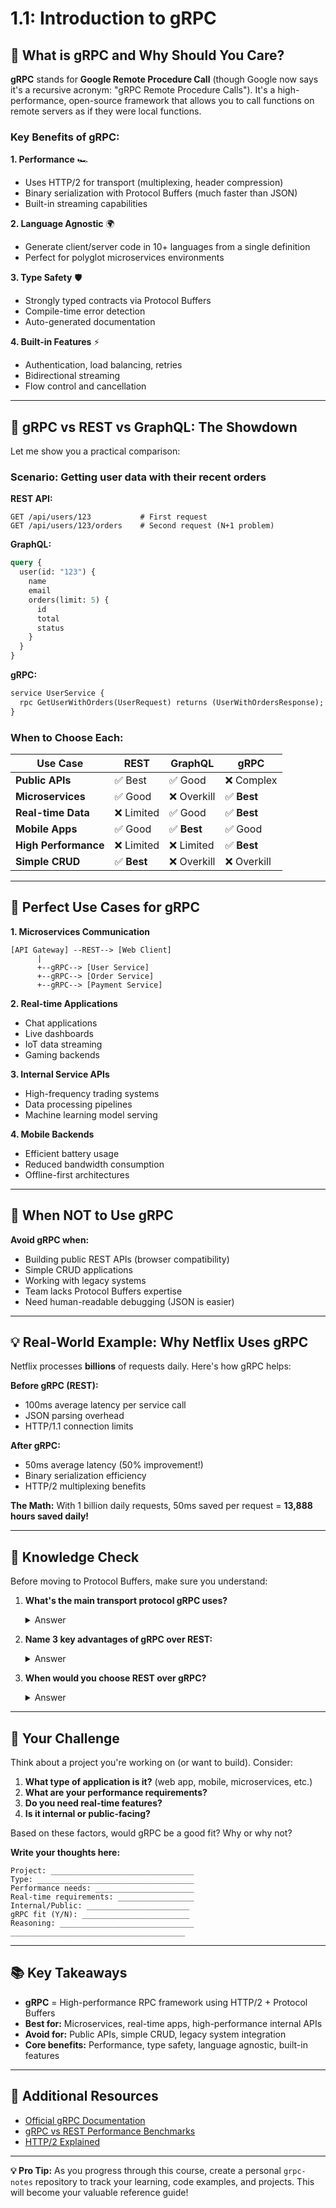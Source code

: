 # 1.1: Introduction to gRPC

## 🚀 What is gRPC and Why Should You Care?

**gRPC** stands for **Google Remote Procedure Call** (though Google now says it's a recursive acronym: "gRPC Remote Procedure Calls"). It's a high-performance, open-source framework that allows you to call functions on remote servers as if they were local functions.

### Key Benefits of gRPC:

**1. Performance** 🏎️
- Uses HTTP/2 for transport (multiplexing, header compression)
- Binary serialization with Protocol Buffers (much faster than JSON)
- Built-in streaming capabilities

**2. Language Agnostic** 🌍
- Generate client/server code in 10+ languages from a single definition
- Perfect for polyglot microservices environments

**3. Type Safety** 🛡️
- Strongly typed contracts via Protocol Buffers
- Compile-time error detection
- Auto-generated documentation

**4. Built-in Features** ⚡
- Authentication, load balancing, retries
- Bidirectional streaming
- Flow control and cancellation

---

## 🥊 gRPC vs REST vs GraphQL: The Showdown

Let me show you a practical comparison:

### Scenario: Getting user data with their recent orders

**REST API:**
```http
GET /api/users/123           # First request
GET /api/users/123/orders    # Second request (N+1 problem)
```

**GraphQL:**
```graphql
query {
  user(id: "123") {
    name
    email
    orders(limit: 5) {
      id
      total
      status
    }
  }
}
```

**gRPC:**
```protobuf
service UserService {
  rpc GetUserWithOrders(UserRequest) returns (UserWithOrdersResponse);
}
```

### When to Choose Each:

| Use Case | REST | GraphQL | gRPC |
|----------|------|---------|------|
| **Public APIs** | ✅ Best | ✅ Good | ❌ Complex |
| **Microservices** | ✅ Good | ❌ Overkill | ✅ **Best** |
| **Real-time Data** | ❌ Limited | ✅ Good | ✅ **Best** |
| **Mobile Apps** | ✅ Good | ✅ **Best** | ✅ Good |
| **High Performance** | ❌ Limited | ❌ Limited | ✅ **Best** |
| **Simple CRUD** | ✅ **Best** | ❌ Overkill | ❌ Overkill |

---

## 🎯 Perfect Use Cases for gRPC

**1. Microservices Communication**
```
[API Gateway] --REST--> [Web Client]
      |
      +--gRPC--> [User Service]
      +--gRPC--> [Order Service]  
      +--gRPC--> [Payment Service]
```

**2. Real-time Applications**
- Chat applications
- Live dashboards
- IoT data streaming
- Gaming backends

**3. Internal Service APIs**
- High-frequency trading systems
- Data processing pipelines
- Machine learning model serving

**4. Mobile Backends**
- Efficient battery usage
- Reduced bandwidth consumption
- Offline-first architectures

---

## 🤔 When NOT to Use gRPC

**Avoid gRPC when:**
- Building public REST APIs (browser compatibility)
- Simple CRUD applications
- Working with legacy systems
- Team lacks Protocol Buffers expertise
- Need human-readable debugging (JSON is easier)

---

## 💡 Real-World Example: Why Netflix Uses gRPC

Netflix processes **billions** of requests daily. Here's how gRPC helps:

**Before gRPC (REST):**
- 100ms average latency per service call
- JSON parsing overhead
- HTTP/1.1 connection limits

**After gRPC:**
- 50ms average latency (50% improvement!)
- Binary serialization efficiency
- HTTP/2 multiplexing benefits

**The Math:** With 1 billion daily requests, 50ms saved per request = **13,888 hours saved daily!**

---

## 🧠 Knowledge Check

Before moving to Protocol Buffers, make sure you understand:

1. **What's the main transport protocol gRPC uses?** 
   <details>
     <summary>Answer</summary>
     HTTP/2
   </details>

2. **Name 3 key advantages of gRPC over REST:**
   <details>
     <summary>Answer</summary>
     Performance (binary serialization), Type safety (Protocol Buffers), Built-in streaming
   </details>

3. **When would you choose REST over gRPC?**
   <details>
     <summary>Answer</summary>
     Public APIs, simple CRUD operations, browser compatibility requirements
   </details>

---

## 🎯 Your Challenge

Think about a project you're working on (or want to build). Consider:

1. **What type of application is it?** (web app, mobile, microservices, etc.)
2. **What are your performance requirements?**
3. **Do you need real-time features?**
4. **Is it internal or public-facing?**

Based on these factors, would gRPC be a good fit? Why or why not?

**Write your thoughts here:**
```
Project: ________________________________
Type: ___________________________________
Performance needs: ______________________
Real-time requirements: _________________
Internal/Public: _______________________
gRPC fit (Y/N): ________________________
Reasoning: ______________________________
_______________________________________
```

---

## 📚 Key Takeaways

- **gRPC** = High-performance RPC framework using HTTP/2 + Protocol Buffers
- **Best for:** Microservices, real-time apps, high-performance internal APIs
- **Avoid for:** Public APIs, simple CRUD, legacy system integration
- **Core benefits:** Performance, type safety, language agnostic, built-in features

---

## 📖 Additional Resources

- [Official gRPC Documentation](https://grpc.io/docs/)
- [gRPC vs REST Performance Benchmarks](https://grpc.io/docs/guides/benchmarking/)
- [HTTP/2 Explained](https://http2.github.io/http2-spec/)

---

**💡 Pro Tip:** As you progress through this course, create a personal `grpc-notes` repository to track your learning, code examples, and projects. This will become your valuable reference guide!
